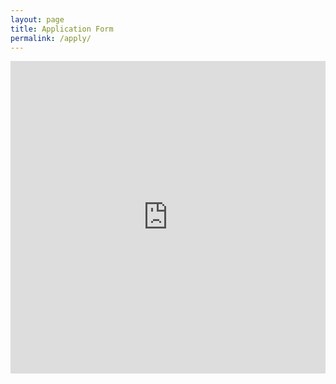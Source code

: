 ```yaml
---
layout: page
title: Application Form
permalink: /apply/
---
```


<iframe src="https://docs.google.com/forms/d/e/1FAIpQLSfko2Kb-hxFJjlLTNq2XeauhTVcSTvzQO0e8OfBblxBtK3S7Q/viewform?embedded=true" style="width: 100%; height: 500px;" frameborder="0" marginheight="0" marginwidth="0">Loading…</iframe>
